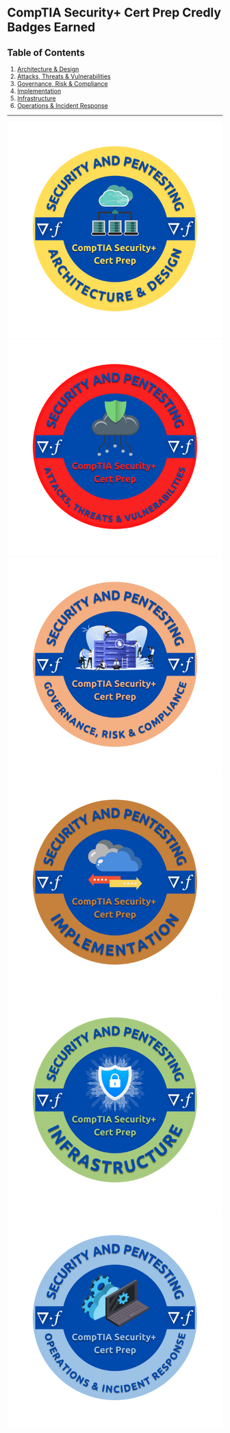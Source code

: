 # CompTIA Security+ Cert Prep Credly Badges Earned
## Table of Contents
1.  [Architecture & Design]()
2.  [Attacks, Threats & Vulnerabilities]()
3.  [Governance, Risk & Compliance]()
4.  [Implementation]()
5.  [Infrastructure]()
6.  [Operations & Incident Response]()
---
![Architecture & Design](https://github.com/iamroot-GitHub/CompTIA-Security-Plus-Cert-Prep-Credly-Badges-Earned/blob/1e3267fd50c0d78778c0cdc603483e6b980e0b62/CompTIA%20Security%2B%20Cert%20Prep/CompTIA%20Security%2B%20Cert%20Prep%20Architecture%20%26%20Design.png)
![Attacks, Threats & Vulnerabilities](https://github.com/iamroot-GitHub/CompTIA-Security-Plus-Cert-Prep-Credly-Badges-Earned/blob/1e3267fd50c0d78778c0cdc603483e6b980e0b62/CompTIA%20Security%2B%20Cert%20Prep/CompTIA%20Security%2B%20Cert%20Prep%20Attacks%2C%20Threats%20%26%20Vulnerabilities.png)
![Governance, Risk & Compliance](https://github.com/iamroot-GitHub/CompTIA-Security-Plus-Cert-Prep-Credly-Badges-Earned/blob/1e3267fd50c0d78778c0cdc603483e6b980e0b62/CompTIA%20Security%2B%20Cert%20Prep/CompTIA%20Security%2B%20Cert%20Prep%20Governance%2C%20Risk%20%26%20Compliance.png)
![Implementation](https://github.com/iamroot-GitHub/CompTIA-Security-Plus-Cert-Prep-Credly-Badges-Earned/blob/1e3267fd50c0d78778c0cdc603483e6b980e0b62/CompTIA%20Security%2B%20Cert%20Prep/CompTIA%20Security%2B%20Cert%20Prep%20Implementation.png)
![Infrastructure](https://github.com/iamroot-GitHub/CompTIA-Security-Plus-Cert-Prep-Credly-Badges-Earned/blob/1e3267fd50c0d78778c0cdc603483e6b980e0b62/CompTIA%20Security%2B%20Cert%20Prep/CompTIA%20Security%2B%20Cert%20Prep%20Infrastructure.png)
![Operations & Incident Response](https://github.com/iamroot-GitHub/CompTIA-Security-Plus-Cert-Prep-Credly-Badges-Earned/blob/1e3267fd50c0d78778c0cdc603483e6b980e0b62/CompTIA%20Security%2B%20Cert%20Prep/CompTIA%20Security%2B%20Cert%20Prep%20Operations%20%26%20Incident%20Response.png)
